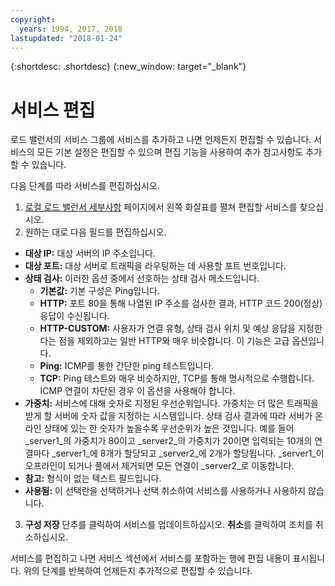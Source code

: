 ```yaml
---
copyright:
  years: 1994, 2017, 2018
lastupdated: "2018-01-24"
---
```


{:shortdesc: .shortdesc}
{:new_window: target="_blank"}

# 서비스 편집 

로드 밸런서의 서비스 그룹에 서비스를 추가하고 나면 언제든지 편집할 수 있습니다. 서비스의 모든 기본 설정은 편집할 수 있으며 편집 기능을 사용하여 추가 참고사항도 추가할 수 있습니다. 

다음 단계를 따라 서비스를 편집하십시오.

1. [로컬 로드 밸런서 세부사항](view-all-load-balancers.html) 페이지에서 왼쪽 화살표를 펼쳐 편집할 서비스를 찾으십시오.
2. 원하는 대로 다음 필드를 편집하십시오.
  - **대상 IP:** 대상 서버의 IP 주소입니다.
  - **대상 포트:** 대상 서버로 트래픽을 라우팅하는 데 사용할 포트 번호입니다.
  - **상태 검사:** 이러한 옵션 중에서 선호하는 상태 검사 메소드입니다.
      - **기본값:** 기본 구성은 Ping입니다.
      - **HTTP:** 포트 80을 통해 나열된 IP 주소를 검사한 결과, HTTP 코드 200(정상) 응답이 수신됩니다.
      - **HTTP-CUSTOM:** 사용자가 연결 유형, 상태 검사 위치 및 예상 응답을 지정한다는 점을 제외하고는 일반 HTTP와 매우 비슷합니다. 이 기능은 고급 옵션입니다.
      - **Ping:** ICMP를 통한 간단한 ping 테스트입니다.
      - **TCP:** Ping 테스트와 매우 비슷하지만, TCP를 통해 명시적으로 수행합니다.  ICMP 연결이 차단된 경우 이 옵션을 사용해야 합니다.
  - **가중치:** 서비스에 대해 숫자로 지정된 우선순위입니다. 가중치는 더 많은 트래픽을 받게 할 서버에 숫자 값을 지정하는 시스템입니다. 상태 검사 결과에 따라 서버가 온라인 상태에 있는 한 숫자가 높을수록 우선순위가 높은 것입니다. 예를 들어 _server1_의 가중치가 80이고 _server2_의 가중치가 20이면 입력되는 10개의 연결마다 _server1_에 8개가 할당되고 _server2_에 2개가 할당됩니다. _server1_이 오프라인이 되거나 풀에서 제거되면 모든 연결이 _server2_로 이동합니다.
  - **참고:** 형식이 없는 텍스트 필드입니다.
  - **사용됨:** 이 선택란을 선택하거나 선택 취소하여 서비스를 사용하거나 사용하지 않습니다.
3. **구성 저장** 단추를 클릭하여 서비스를 업데이트하십시오. **취소**를 클릭하여 조치를 취소하십시오.

서비스를 편집하고 나면 서비스 섹션에서 서비스를 포함하는 행에 편집 내용이 표시됩니다. 위의 단계를 반복하여 언제든지 추가적으로 편집할 수 있습니다.
